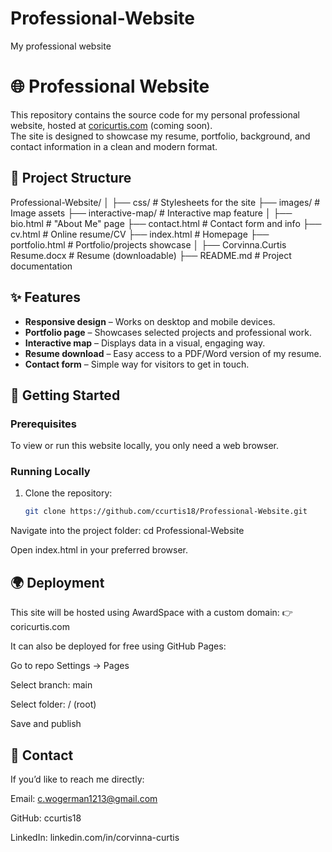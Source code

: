 # Professional-Website
My professional website


# 🌐 Professional Website

This repository contains the source code for my personal professional website, hosted at [coricurtis.com](http://coricurtis.com) (coming soon).  
The site is designed to showcase my resume, portfolio, background, and contact information in a clean and modern format.


## 📂 Project Structure
Professional-Website/
│
├── css/ # Stylesheets for the site
├── images/ # Image assets
├── interactive-map/ # Interactive map feature
│
├── bio.html # "About Me" page
├── contact.html # Contact form and info
├── cv.html # Online resume/CV
├── index.html # Homepage
├── portfolio.html # Portfolio/projects showcase
│
├── Corvinna.Curtis Resume.docx # Resume (downloadable)
├── README.md # Project documentation

## ✨ Features

- **Responsive design** – Works on desktop and mobile devices.
- **Portfolio page** – Showcases selected projects and professional work.
- **Interactive map** – Displays data in a visual, engaging way.
- **Resume download** – Easy access to a PDF/Word version of my resume.
- **Contact form** – Simple way for visitors to get in touch.

## 🚀 Getting Started

### Prerequisites
To view or run this website locally, you only need a web browser.

### Running Locally
1. Clone the repository:
   ```bash
   git clone https://github.com/ccurtis18/Professional-Website.git

Navigate into the project folder: cd Professional-Website

Open index.html in your preferred browser.

## 🌍 Deployment
This site will be hosted using AwardSpace with a custom domain:
👉 coricurtis.com

It can also be deployed for free using GitHub Pages:

Go to repo Settings → Pages

Select branch: main

Select folder: / (root)

Save and publish

## 📧 Contact

If you’d like to reach me directly:

Email: c.wogerman1213@gmail.com

GitHub: ccurtis18

LinkedIn: linkedin.com/in/corvinna-curtis
